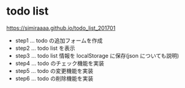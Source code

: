 # todo list

https://simiraaaa.github.io/todo_list_201701

- step1 ... todo の追加フォームを作成
- step2 ... todo list を表示
- step3 ... todo list 情報を localStorage に保存(json についても説明)
- step4 ... todo のチェック機能を実装
- step5 ... todo の変更機能を実装
- step6 ... todo の削除機能を実装